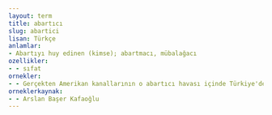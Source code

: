 ```yaml
---
layout: term
title: abartıcı
slug: abartici
lisan: Türkçe
anlamlar:
- Abartıyı huy edinen (kimse); abartmacı, mübalağacı
ozellikler:
- - sıfat
ornekler:
- - Gerçekten Amerikan kanallarının o abartıcı havası içinde Türkiye'de olanlar anlatılıyordu.
orneklerkaynak:
- - Arslan Başer Kafaoğlu
---
```

